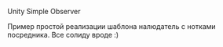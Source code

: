 Unity Simple Observer

Пример простой реализации шаблона налюдатель с нотками посредника. Все солиду вроде :)
